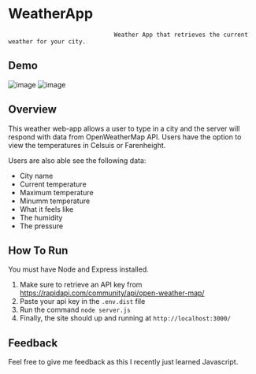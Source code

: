# WeatherApp



                                  Weather App that retrieves the current weather for your city.
                               
 ## Demo
 ![image](https://user-images.githubusercontent.com/56572402/180853002-d62d9e3c-4f42-4651-8d70-834fa579746a.png) ![image](https://user-images.githubusercontent.com/56572402/180853039-36e12347-8180-4541-a03b-dbb10aaaa403.png)

                                
 ## Overview 
 
 This weather web-app allows a user to type in a city and the server will respond with data from OpenWeatherMap API. 
 Users have the option to view the temperatures in Celsuis or Farenheight.
 
 Users are also able see the following data:
 
 - City name
 - Current temperature
 - Maximum temperature
 - Minumm temperature
 - What it feels like
 - The humidity
 - The pressure
 
 ## How To Run
 
 You must have Node and Express installed.
 1. Make sure to retrieve an API key from https://rapidapi.com/community/api/open-weather-map/
 2. Paste your api key in the `.env.dist` file
 3. Run the command `node server.js`
 4. Finally, the site should up and running at `http://localhost:3000/`
 
 
 ## Feedback
 Feel free to give me feedback as this I recently just learned Javascript. 
 
 